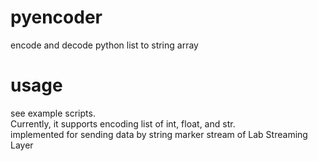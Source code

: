 # pyencoder
encode and decode python list to string array  

# usage
see example scripts.  
Currently, it supports encoding list of int, float, and str.  
implemented for sending data by string marker stream of Lab Streaming Layer

